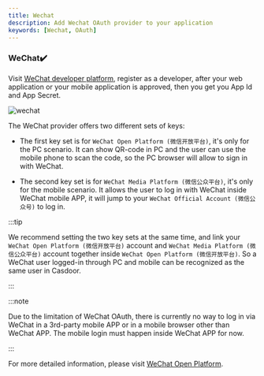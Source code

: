 ```yaml
---
title: Wechat
description: Add Wechat OAuth provider to your application
keywords: [Wechat, OAuth]
---
```


### WeChat:heavy_check_mark:

Visit [WeChat developer platform](https://open.weixin.qq.com/), register as a developer, after your web application or your mobile application is approved, then you get you App Id and App Secret.

![wechat](/img/providers/OAuth/wechat.png)

The WeChat provider offers two different sets of keys:

- The first key set is for `WeChat Open Platform (微信开放平台)`, it's only for the PC scenario. It can show QR-code in PC and the user can use the mobile phone to scan the code, so the PC browser will allow to sign in with WeChat.

- The second key set is for `WeChat Media Platform (微信公众平台)`, it's only for the mobile scenario. It allows the user to log in with WeChat inside WeChat mobile APP, it will jump to your `WeChat Official Account (微信公众号)` to log in.

:::tip

We recommend setting the two key sets at the same time, and link your `WeChat Open Platform (微信开放平台)` account and `WeChat Media Platform (微信公众平台)` account together inside `WeChat Open Platform (微信开放平台)`. So a WeChat user logged-in through PC and mobile can be recognized as the same user in Casdoor.

:::

:::note

Due to the limitation of WeChat OAuth, there is currently no way to log in via WeChat in a 3rd-party mobile APP or in a mobile browser other than WeChat APP. The mobile login must happen inside WeChat APP for now.

:::

For more detailed information, please visit [WeChat Open Platform](https://developers.weixin.qq.com/doc/oplatform/en/Website_App/WeChat_Login/Wechat_Login.html).
